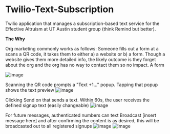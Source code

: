 # Twilio-Text-Subscription
Twilio application that manages a subscription-based text service for the Effective Altruism at UT Austin student group (think Remind but better).

**The Why**

Org marketing commonly works as follows: Someone fills out a form at a scans a QR code, it takes them to either a) a website or b) a form. Though a website gives them more detailed info, the likely outcome is they forget about the org and the org has no way to contact them so no impact. A form 

![image](https://github.com/AlexDial624/Twilio-Text-Subscription/assets/29134239/81396f8d-c1ce-4427-92a9-7a9514ca903b)

Scanning the QR code prompts a "Text +1..." popup. Tapping that popup shows the text preview
![image](https://github.com/AlexDial624/Twilio-Text-Subscription/assets/29134239/42c59c84-b3ca-4563-9327-bd06655a619b)

Clicking Send on that sends a text. Within 60s, the user receives the defined signup text (easily changeable)
![image](https://github.com/AlexDial624/Twilio-Text-Subscription/assets/29134239/d8243460-2e77-4e9b-936e-28c22b88ada5)


For future messages, authenticated numbers can text Broadcast [insert message here] and after confirming the content is as desired, this will be broadcasted out to all registered signups
![image](https://github.com/AlexDial624/Twilio-Text-Subscription/assets/29134239/12b6bf3c-7245-46d1-b564-9790a89160e1)
![image](https://github.com/AlexDial624/Twilio-Text-Subscription/assets/29134239/21dc2677-fb20-4df1-ab4a-58db6ba0c8b2)


